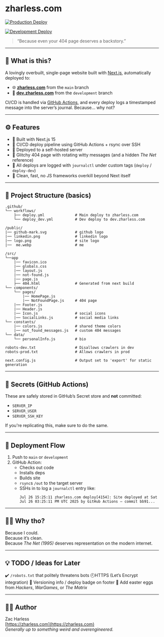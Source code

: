 # zharless.com

[![Production Deploy](https://github.com/czzc/zharlesscom/actions/workflows/deploy.yml/badge.svg)](https://github.com/czzc/zharlesscom/actions/workflows/deploy.yml)

[![Development Deploy](https://github.com/czzc/zharlesscom/actions/workflows/deploy_dev.yml/badge.svg)](https://github.com/czzc/zharlesscom/actions/workflows/deploy_dev.yml)


> “Because even your 404 page deserves a backstory.”

---

## 🧠 What is this?

A lovingly overbuilt, single-page website built with [Next.js](https://nextjs.org), automatically deployed to:

- 🌐 [**zharless.com**](https://zharless.com) from the `main` branch  
- 🧪 [**dev.zharless.com**](https://dev.zharless.com) from the `development` branch

CI/CD is handled via [GitHub Actions](https://github.com/features/actions), and every deploy logs a timestamped message into the server’s journal. Because... why not?

---

## ⚙️ Features

- 🧱 Built with Next.js 15
- 🚀 CI/CD deploy pipeline using GitHub Actions + rsync over SSH
- 🐧 Deployed to a self-hosted server
- 🧠 Glitchy 404 page with rotating witty messages (and a hidden *The Net* reference)
- 📜 All deploys are logged with `journalctl` under custom tags (`deploy` / `deploy-dev`)
- 💅 Clean, fast, no JS frameworks overkill beyond Next itself

---

## 📁 Project Structure (basics)

```
.github/
└── workflows/
    ├── deploy.yml              # Main deploy to zharless.com
    └── deploy_dev.yml          # Dev deploy to dev.zharless.com

/public/
|── github-mark.svg             # github logo
|── linkedin.png                # linkedin logo
|── logo.png                    # site logo
|──  me.webp                    # me

/src/
└──app
    |── favicon.ico
    |── globals.css
    |── layout.js
    |── not-found.js
    |── page.js
    ├── 404.html                # Generated from next build
└── components/
    └── pages/
        |── HomePage.js
        |── NotFoundPage.js     # 404 page
    |── Footer.js
    |── Header.js
    |── Icon.js                 # social icons
    |── SocialLinks.js          # social media links
└── constants/
    |── colors.js               # shared theme colors
    |── not_found_messages.js   # custom 404 messages
└── data/
    └── personalInfo.js         # bio

robots-dev.txt                  # Disallows crawlers in dev
robots-prod.txt                 # Allows crawlers in prod

next.config.js                  # Output set to 'export' for static generation
```
---

## 🔐 Secrets (GitHub Actions)

These are safely stored in GitHub’s Secret store and **not** committed:

- `SERVER_IP`
- `SERVER_USER`
- `SERVER_SSH_KEY`

If you're replicating this, make sure to do the same.

---

## 🤖 Deployment Flow

1. Push to `main` or `development`
2. GitHub Action:
   - Checks out code
   - Installs deps
   - Builds site
   - `rsync`s `/out` to the target server
   - SSHs in to log a `journalctl` entry like:
     ```
     Jul 26 15:25:11 zharless.com deploy[4154]: Site deployed at Sat Jul 26 03:25:11 PM UTC 2025 by GitHub Actions — commit bb91...
     ```

---

## 🤷‍♂️ Why tho?

Because I could.  
Because it’s clean.  
Because *The Net (1995)* deserves representation on the modern internet.

---

## 💡 TODO / Ideas for Later
:heavy_check_mark: `/robots.txt` that politely threatens bots
:clock9:HTTPS (Let’s Encrypt integration)
:large_orange_diamond: Versioning info / deploy badge on footer
:large_orange_diamond: Add easter eggs from *Hackers*, *WarGames*, or *The Matrix*

---

## 🧙‍♂️ Author

Zac Harless  
[https://zharless.com](https://zharless.com)  
_Generally up to something weird and overengineered._



